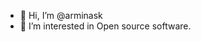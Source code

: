 - 👋 Hi, I’m @arminask
- 👀 I’m interested in Open source software.
<!---
arminask/arminask is a ✨ special ✨ repository because its `README.md` (this file) appears on your GitHub profile.
You can click the Preview link to take a look at your changes.
--->
